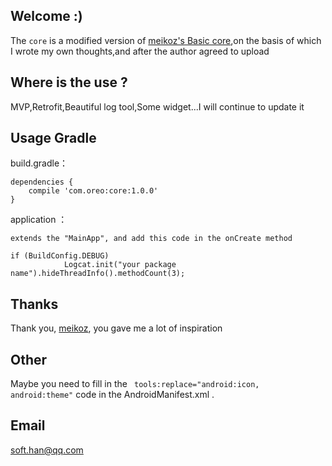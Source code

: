 ## Welcome :)
The ```core``` is a modified version of [meikoz's Basic core](https://github.com/meikoz/Basic),on the basis of which I wrote my own thoughts,and after the author agreed to upload

## Where is the use ?
MVP,Retrofit,Beautiful log tool,Some widget...I will continue to update it

## Usage Gradle

build.gradle：
```
dependencies {
    compile 'com.oreo:core:1.0.0'
}
```
application ：
```
extends the "MainApp", and add this code in the onCreate method

if (BuildConfig.DEBUG)
            Logcat.init("your package name").hideThreadInfo().methodCount(3);
```
## Thanks
Thank you, [meikoz](https://github.com/meikoz), you gave me a lot of inspiration

## Other
Maybe you need to fill in the ``` tools:replace="android:icon, android:theme"``` code in the AndroidManifest.xml <application/>.

## Email
soft.han@qq.com

